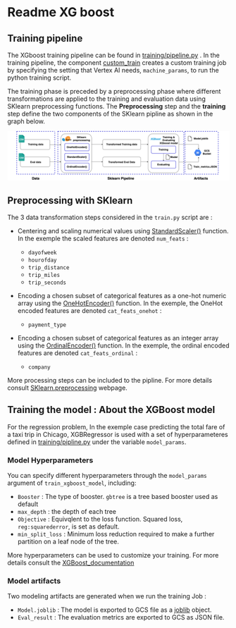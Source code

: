 # Readme XG boost

## Training pipeline 

The XGboost training pipeline can be found in [training/pipeline.py](https://github.com/teamdatatonic/kfp-template-0/blob/839fe7e5ec7269d43ffd953e99d55d0d7bc456b7/pipelines/xgboost/training/pipeline.py) . In the training pipeline, the component [custom_train](https://github.com/teamdatatonic/kfp-template-0/blob/feature/ml-pipelines-documentation/pipelines/kfp_components/aiplatform/custom_train.py) creates a custom training job by specifying the setting that Vertex AI needs, `machine_params`, to run the python training script. 

The training phase is preceded by a preprocessing phase where different transformations are applied to the training and evaluation data using SKlearn preprocessing functions. The **Preprocessing** step and the **training** step define the two components of the SKlearn pipline as shown in the graph below.

![Training process](sklearn_pipline.png)

## Preprocessing with SKlearn
The 3 data transformation steps considered in the `train.py` script are :

- Centering and scaling numerical values using [StandardScaler()](https://scikit-learn.org/stable/modules/generated/sklearn.preprocessing.StandardScaler.html) function. In the exemple the scaled features are denoted `num_feats` : 

   - `dayofweek`
   - `hourofday`
   - `trip_distance`
   - `trip_miles`
   - `trip_seconds`
   
                                               
         
- Encoding a chosen subset of categorical features as a one-hot numeric array using the [OneHotEncoder()](https://scikit-learn.org/stable/modules/generated/sklearn.preprocessing.OneHotEncoder.html) function. In the exemple, the OneHot encoded features are denoted `cat_feats_onehot` :

   - `payment_type`


- Encoding a chosen subset of categorical features as an integer array using the [OrdinalEncoder()](https://scikit-learn.org/stable/modules/generated/sklearn.preprocessing.OrdinalEncoder.html) function. In the exemple, the ordinal encoded features are denoted `cat_feats_ordinal` :

   - `company`

More processing steps can be included to the pipline. For more details consult [SKlearn.preprocessing](https://scikit-learn.org/stable/modules/preprocessing.html) webpage.

## Training the model : About the XGBoost model

For the regression problem, In the exemple case predicting the total fare of a taxi trip in Chicago, XGBRegressor is used with a set of hyperparameteres defined in [training/pipline.py](https://github.com/teamdatatonic/kfp-template-0/blob/839fe7e5ec7269d43ffd953e99d55d0d7bc456b7/pipelines/xgboost/training/pipeline.py) under the variable  `model_params`.

### Model Hyperparameters
You can specify different hyperparameters through the `model_params` argument of `train_xgboost_model`, including:


  - `Booster` : The type of booster. `gbtree` is a tree based booster used as default
  - `max_depth` : the depth of each tree
  - `Objective` : Equivqlent to the loss function. Squared loss, `reg:squarederror`, is set as default.
  - `min_split_loss` : Minimum loss reduction required to make a further partition on a leaf node of the tree.

More hyperparameters can be used to customize your training. For more details consult the [XGBoost_documentation](https://xgboost.readthedocs.io/en/stable/parameter.html)

### Model artifacts

Two modeling artifacts are generated when we run the training Job : 

  - `Model.joblib` : The model is exported to GCS file as a [joblib](https://joblib.readthedocs.io/en/latest/why.html#benefits-of-pipelines) object.
  - `Eval_result` : The evaluation metrics are exported to GCS as JSON file.



